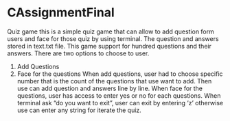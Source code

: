 # CAssignmentFinal
Quiz game
this is a simple quiz game that can allow to add question form users and face for those quiz by using terminal. The question and answers stored in text.txt file. This game support for hundred questions and their answers.
There are two options to choose to user.
1. Add Questions
2. Face for the questions
When add questions, user had to choose specific number that is the count of the questions that use want to add. Then use can add question and answers line by line.
When face for the questions, user has access to enter yes or no for each questions.
When terminal ask “do you want to exit”, user can exit by entering ‘z’ otherwise use can enter any string for iterate the quiz.
